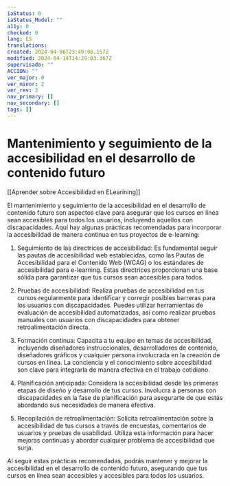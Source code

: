 ```yaml
---
iaStatus: 0
iaStatus_Model: ""
a11y: 0
checked: 0
lang: ES
translations: 
created: 2024-04-06T23:49:00.157Z
modified: 2024-04-14T14:29:03.367Z
supervisado: ""
ACCION: ""
ver_major: 0
ver_minor: 2
ver_rev: 3
nav_primary: []
nav_secondary: []
tags: []
---
```

# Mantenimiento y seguimiento de la accesibilidad en el desarrollo de contenido futuro

[[Aprender sobre Accesibilidad en ELearining]]

El mantenimiento y seguimiento de la accesibilidad en el desarrollo de contenido futuro son aspectos clave para asegurar que los cursos en línea sean accesibles para todos los usuarios, incluyendo aquellos con discapacidades. Aquí hay algunas prácticas recomendadas para incorporar la accesibilidad de manera continua en tus proyectos de e-learning:

1. Seguimiento de las directrices de accesibilidad: Es fundamental seguir las pautas de accesibilidad web establecidas, como las Pautas de Accesibilidad para el Contenido Web (WCAG) o los estándares de accesibilidad para e-learning. Estas directrices proporcionan una base sólida para garantizar que tus cursos sean accesibles para todos.

2. Pruebas de accesibilidad: Realiza pruebas de accesibilidad en tus cursos regularmente para identificar y corregir posibles barreras para los usuarios con discapacidades. Puedes utilizar herramientas de evaluación de accesibilidad automatizadas, así como realizar pruebas manuales con usuarios con discapacidades para obtener retroalimentación directa.

3. Formación continua: Capacita a tu equipo en temas de accesibilidad, incluyendo diseñadores instruccionales, desarrolladores de contenido, diseñadores gráficos y cualquier persona involucrada en la creación de cursos en línea. La conciencia y el conocimiento sobre accesibilidad son clave para integrarla de manera efectiva en el trabajo cotidiano.

4. Planificación anticipada: Considera la accesibilidad desde las primeras etapas de diseño y desarrollo de tus cursos. Involucra a personas con discapacidades en la fase de planificación para asegurarte de que estás abordando sus necesidades de manera efectiva.

5. Recopilación de retroalimentación: Solicita retroalimentación sobre la accesibilidad de tus cursos a través de encuestas, comentarios de usuarios y pruebas de usabilidad. Utiliza esta información para hacer mejoras continuas y abordar cualquier problema de accesibilidad que surja.

Al seguir estas prácticas recomendadas, podrás mantener y mejorar la accesibilidad en el desarrollo de contenido futuro, asegurando que tus cursos en línea sean accesibles y accesibles para todos los usuarios.
